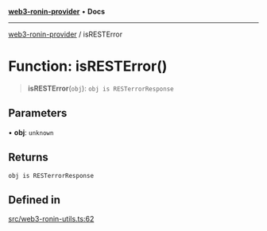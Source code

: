 [**web3-ronin-provider**](../README.md) • **Docs**

***

[web3-ronin-provider](../globals.md) / isRESTError

# Function: isRESTError()

> **isRESTError**(`obj`): `obj is RESTerrorResponse`

## Parameters

• **obj**: `unknown`

## Returns

`obj is RESTerrorResponse`

## Defined in

[src/web3-ronin-utils.ts:62](https://github.com/chuacw/web3-ronin-provider/blob/e9318161fb5ce839bfa5a7cd824e9be03b129c7e/src/web3-ronin-utils.ts#L62)
